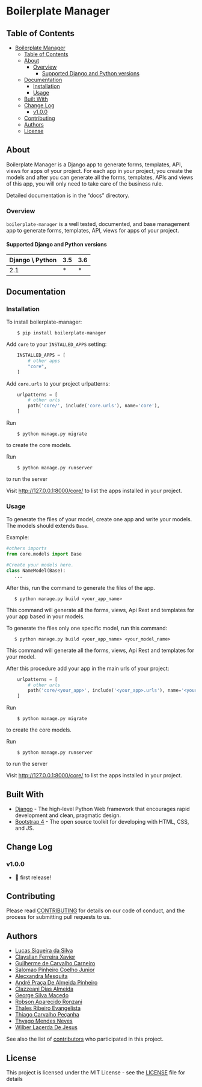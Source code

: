# Boilerplate Manager

## Table of Contents

- [Boilerplate Manager](#boilerplate-manager)
    - [Table of Contents](#table-of-contents)
    - [About](#about)
        - [Overview](#overview)
            - [Supported Django and Python versions](#supported-django-and-python-versions)
    - [Documentation](#documentation)
        - [Installation](#installation)
        - [Usage](#usage)
    - [Built With](#built-with)
    - [Change Log](#change-log)
        - [v1.0.0](#v1.0.0)
    - [Contributing](#contributing)
    - [Authors](#authors)
    - [License](#license)


## About

Boilerplate Manager is a Django app to generate forms, templates, API, views for apps of your project. For each app in your project, you create the models and after you can generate all the forms, templates, APIs and views of this app, you will only need to take care of the business rule.

Detailed documentation is in the “docs” directory.

### Overview

`boilerplate-manager` is a well tested, documented, and base management app to generate forms, templates, API, views for apps of your project.

#### Supported Django and Python versions

Django \ Python | 3.5 | 3.6
--------------- | --- | ---
2.1  |  *  |  *


## Documentation

### Installation

To install boilerplate-manager:

```shell
    $ pip install boilerplate-manager
```

Add `core` to your `INSTALLED_APPS` setting:

```python
    INSTALLED_APPS = [
        # other apps
        "core",
    ]
```

Add `core.urls` to your project urlpatterns:

```python
    urlpatterns = [
        # other urls
        path('core/', include('core.urls'), name='core'),
    ]
```
Run 
```shell 
    $ python manage.py migrate
```
to create the core models.

Run 
```shell 
    $ python manage.py runserver
```
to run the server

Visit http://127.0.0.1:8000/core/ to list the apps installed in your project.  

### Usage

To generate the files of your model, create one app and write your models. The models should extends `Base`.

Example:

 ```python
 #others imports
 from core.models import Base

#Create your models here.
class NameModel(Base):
    ...
 ```
After this, run the command to generate the files of the app.

 ```shell
    $ python manage.py build <your_app_name> 
 ```
This command will generate all the forms, views, Api Rest and templates for your app based in your models.

To generate the files only one specific model, run this command:


 ```shell
    $ python manage.py build <your_app_name> <your_model_name>
 ```

 This command will generate all the forms, views, Api Rest and templates for your model.

After this procedure add your app in the main urls of your project:

```python
    urlpatterns = [
        # other urls
        path('core/<your_app>', include('<your_app>.urls'), name='<your_app>'),
    ]
```
Run
 
```shell 
    $ python manage.py migrate
```
to create the core models.

Run 
```shell 
    $ python manage.py runserver
```
to run the server

Visit http://127.0.0.1:8000/core/ to list the apps installed in your project.

## Built With

* [Django](https://www.djangoproject.com/) - The high-level Python Web framework that encourages rapid development and clean, pragmatic design.
* [Bootstrap 4](https://getbootstrap.com/) - The open source toolkit for developing with HTML, CSS, and JS. 
  
## Change Log

### v1.0.0
- 🎉 first release!


## Contributing

Please read [CONTRIBUTING](CONTRIBUTING.md) for details on our code of conduct, and the process for submitting pull requests to us.

## Authors

* [Lucas Siqueira da Silva](https://github.com/lucas-siqueira)
* [Claysllan Ferreira Xavier](https://github.com/claysllanxavier)
* [Guilherme de Carvalho Carneiro](https://github.com/guilhermecarvalhocarneiro)
* [Salomao Pinheiro Coelho Junior](https://github.com/spcoelhojr)
* [Alecxandra Mesquita](https://github.com/AlecxandraMesquita)
* [André Praça De Almeida Pinheiro](https://github.com/apracapinheiro)
* [Clazzeani Dias Almeida](https://github.com/clazzeani)
* [George Silva Macedo](https://github.com/geor128)
* [Robson Aparecido Ronzani](https://github.com/ronzani)
* [Thales Ribeiro Evangelista](https://github.com/thales-t)
* [Thiago Carvalho Peçanha](https://github.com/carvalhopecanha)
* [Thyago Mendes Neves](https://github.com/thyagomn)
* [Wilber Lacerda De Jesus](https://github.com/wilberlacerda)


See also the list of [contributors](https://github.com/agencia-tecnologia-palmas/boilerplate-manager/contributors) who participated in this project.

## License

This project is licensed under the MIT License - see the [LICENSE](LICENSE) file for details
